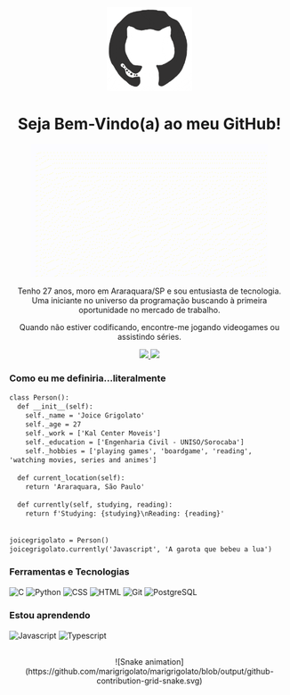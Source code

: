 <div align="center">
  <img src="https://github.com/marigrigolato/marigrigolato/blob/main/github.gif" height="150"/>
</div>
<h1 align="center">Seja Bem-Vindo(a) ao meu GitHub!</h1>
<div align="center">
  <img src="https://github.com/marigrigolato/marigrigolato/blob/main/me.gif"/>
</div>
<p align="center">
Tenho 27 anos, moro em Araraquara/SP e sou entusiasta de tecnologia. Uma iniciante no universo da programação buscando à primeira oportunidade no mercado de trabalho.     
</p>
<p align="center">
Quando não estiver codificando, encontre-me jogando videogames ou assistindo séries.
</p>
<div align="center">
  <a href="https://www.linkedin.com/in/joice-grigolato" target="_blank">
    <img target="_blank" src="https://img.shields.io/badge/-joicegrigolato-blue?style=flat-square&logo=Linkedin&logoColor=white&link=https://www.linkedin.com/in/joice-grigolato" style="max-width: 100%"/>
  </a>  
  <a href="https://twitter.com/marigrigolato" target="_blank">
    <img target="_blank" src="https://img.shields.io/badge/-@marigrigolato-1DA1F2?style=flat-square&logo=twitter&logoColor=white&link=https://twitter.com/marigrigolato" style="max-width: 100%"/>
  </a>
</div>

### Como eu me definiria...literalmente
```
class Person():
  def __init__(self):
    self._name = 'Joice Grigolato'
    self._age = 27
    self._work = ['Kal Center Moveis']
    self._education = ['Engenharia Civil - UNISO/Sorocaba']
    self._hobbies = ['playing games', 'boardgame', 'reading', 'watching movies, series and animes']
    
  def current_location(self):
    return 'Araraquara, São Paulo'
    
  def currently(self, studying, reading):
    return f'Studying: {studying}\nReading: {reading}'
    

joicegrigolato = Person()
joicegrigolato.currently('Javascript', 'A garota que bebeu a lua')
```

### Ferramentas e Tecnologias
<div>
  <img align="center" alt="C" height="30" width="30" target="_blank" src="https://cdn.jsdelivr.net/gh/devicons/devicon/icons/c/c-original.svg"/>
  <img align="center" alt="Python" height="30" width="30" target="_blank" src="https://cdn.jsdelivr.net/gh/devicons/devicon/icons/python/python-original.svg"/>
  <img align="center" alt="CSS" height="30" width="30" target="_blank" src="https://cdn.jsdelivr.net/gh/devicons/devicon/icons/css3/css3-original.svg"/> 
  <img align="center" alt="HTML" height="30" width="30" target="_blank" src="https://cdn.jsdelivr.net/gh/devicons/devicon/icons/html5/html5-original.svg"/>
  <img align="center" alt="Git" height="30" width="30" target="_blank" src="https://cdn.jsdelivr.net/gh/devicons/devicon/icons/git/git-original.svg"/>
  <img align="center" alt="PostgreSQL" height="30" width="30" target="_blank" src="https://cdn.jsdelivr.net/gh/devicons/devicon/icons/postgresql/postgresql-original.svg"/>  
</div>

### Estou aprendendo
<div>
  <img align="center" alt="Javascript" height="30" width="30" target="_blank" src="https://cdn.jsdelivr.net/gh/devicons/devicon/icons/javascript/javascript-plain.svg"/>
  <img align="center" alt="Typescript" height="30" width="30" target="_blank" src="https://cdn.jsdelivr.net/gh/devicons/devicon/icons/typescript/typescript-plain.svg"/> 
</div>

##

<div align="center">
![Snake animation](https://github.com/marigrigolato/marigrigolato/blob/output/github-contribution-grid-snake.svg)
</div>
